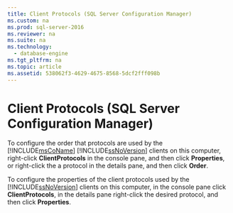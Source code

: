 ```yaml
---
title: Client Protocols (SQL Server Configuration Manager)
ms.custom: na
ms.prod: sql-server-2016
ms.reviewer: na
ms.suite: na
ms.technology: 
  - database-engine
ms.tgt_pltfrm: na
ms.topic: article
ms.assetid: 538062f3-4629-4675-8568-5dcf2fff098b
---
```

# Client Protocols (SQL Server Configuration Manager)
  To configure the order that protocols are used by the [!INCLUDE[msCoName](../../Token/Other/msCoName_md.md)] [!INCLUDE[ssNoVersion](../../Token/Other/ssNoVersion_md.md)] clients on this computer, right\-click **ClientProtocols** in the console pane, and then click **Properties**, or right\-click the a protocol in the details pane, and then click **Order**.  
  
 To configure the properties of the client protocols used by the [!INCLUDE[ssNoVersion](../../Token/Other/ssNoVersion_md.md)] clients on this computer, in the console pane click **ClientProtocols**, in the details pane right\-click the desired protocol, and then click **Properties**.  
  
  